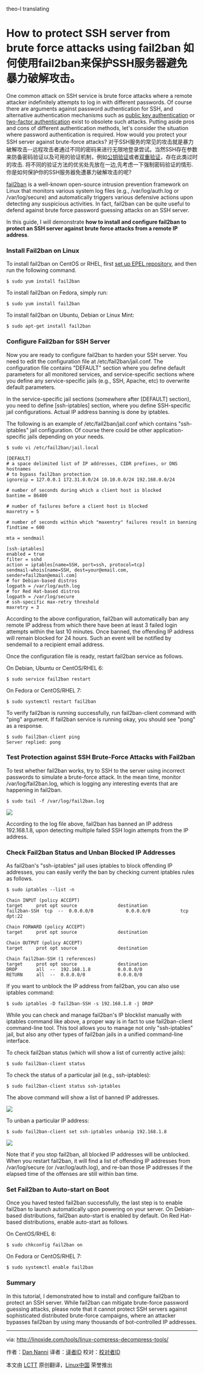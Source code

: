 theo-l translating

How to protect SSH server from brute force attacks using fail2ban
如何使用fail2ban来保护SSH服务器避免暴力破解攻击。
================

One common attack on SSH service is brute force attacks where a remote attacker indefinitely attempts to log in with different passwords. Of course there are arguments against password authentication for SSH, and alternative authentication mechanisms such as [public key authentication][1] or [two-factor authentication][2] exist to obsolete such attacks. Putting aside pros and cons of different authentication methods, let's consider the situation where password authentication is required. How would you protect your SSH server against brute-force attacks?
对于SSH服务的常见的攻击就是暴力破解攻击--远程攻击者通过不同的密码来进行无限地登录尝试。当然SSH存在参数来防备密码验证以及可用的验证机制，例如[公钥验证][1]或者[双重验证][2]，存在此类过时的攻击. 将不同的验证方法的优劣处先放在一边,先考虑一下强制密码验证的情形.你是如何保护你的SSH服务器免遭暴力破解攻击的呢?

[fail2ban][3] is a well-known open-source intrusion prevention framework on Linux that monitors various system log files (e.g., /var/log/auth.log or /var/log/secure) and automatically triggers various defensive actions upon detecting any suspicious activities. In fact, fail2ban can be quite useful to defend against brute force password guessing attacks on an SSH server.

In this guide, I will demonstrate **how to install and configure fail2ban to protect an SSH server against brute force attacks from a remote IP address**.

### Install Fail2ban on Linux

To install fail2ban on CentOS or RHEL, first [set up EPEL repository][4], and then run the following command.

	$ sudo yum install fail2ban

To install fail2ban on Fedora, simply run:

	$ sudo yum install fail2ban

To install fail2ban on Ubuntu, Debian or Linux Mint:

	$ sudo apt-get install fail2ban

### Configure Fail2ban for SSH Server

Now you are ready to configure fail2ban to harden your SSH server. You need to edit the configuration file at /etc/fail2ban/jail.conf. The configuration file contains "DEFAULT" section where you define default parameters for all monitored services, and service-specific sections where you define any service-specific jails (e.g., SSH, Apache, etc) to overwrite default parameters.

In the service-specific jail sections (somewhere after [DEFAULT] section), you need to define [ssh-iptables] section, where you define SSH-specific jail configurations. Actual IP address banning is done by iptables.

The following is an example of /etc/fail2ban/jail.conf which contains "ssh-iptables" jail configuration. Of course there could be other application-specific jails depending on your needs.

	$ sudo vi /etc/fail2ban/jail.local
	
```
[DEFAULT]
# a space delimited list of IP addresses, CIDR prefixes, or DNS hostnames
# to bypass fail2ban protection
ignoreip = 127.0.0.1 172.31.0.0/24 10.10.0.0/24 192.168.0.0/24

# number of seconds during which a client host is blocked
bantime = 86400

# number of failures before a client host is blocked
maxretry = 5

# number of seconds within which "maxentry" failures result in banning
findtime = 600

mta = sendmail

[ssh-iptables]
enabled = true
filter = sshd
action = iptables[name=SSH, port=ssh, protocol=tcp]
sendmail-whois[name=SSH, dest=your@email.com, sender=fail2ban@email.com]
# for Debian-based distros
logpath = /var/log/auth.log
# for Red Hat-based distros
logpath = /var/log/secure
# ssh-specific max-retry threshold
maxretry = 3
```

According to the above configuration, fail2ban will automatically ban any remote IP address from which there have been at least 3 failed login attempts within the last 10 minutes. Once banned, the offending IP address will remain blocked for 24 hours. Such an event will be notified by sendemail to a recipient email address.

Once the configuration file is ready, restart fail2ban service as follows.

On Debian, Ubuntu or CentOS/RHEL 6:

	$ sudo service fail2ban restart

On Fedora or CentOS/RHEL 7:

	$ sudo systemctl restart fail2ban

To verify fail2ban is running successfully, run fail2ban-client command with "ping" argument. If fail2ban service is running okay, you should see "pong" as a response.

	$ sudo fail2ban-client ping
	Server replied: pong

### Test Protection against SSH Brute-Force Attacks with Fail2ban

To test whether fail2ban works, try to SSH to the server using incorrect passwords to simulate a brute-force attack. In the mean time, monitor /var/log/fail2ban.log, which is logging any interesting events that are happening in fail2ban.

	$ sudo tail -f /var/log/fail2ban.log

![](https://farm8.staticflickr.com/7550/15882084127_fccf9ca7b7_c.jpg)

According to the log file above, fail2ban has banned an IP address 192.168.1.8, upon detecting multiple failed SSH login attempts from the IP address.

### Check Fail2ban Status and Unban Blocked IP Addresses

As fail2ban's "ssh-iptables" jail uses iptables to block offending IP addresses, you can easily verify the ban by checking current iptables rules as follows.

	$ sudo iptables --list -n

```
Chain INPUT (policy ACCEPT)
target     prot opt source               destination
fail2ban-SSH  tcp  --  0.0.0.0/0            0.0.0.0/0           tcp dpt:22

Chain FORWARD (policy ACCEPT)
target     prot opt source               destination

Chain OUTPUT (policy ACCEPT)
target     prot opt source               destination

Chain fail2ban-SSH (1 references)
target     prot opt source               destination
DROP       all  --  192.168.1.8          0.0.0.0/0
RETURN     all  --  0.0.0.0/0            0.0.0.0/0
```

If you want to unblock the IP address from fail2ban, you can also use iptables command:

	$ sudo iptables -D fail2ban-SSH -s 192.168.1.8 -j DROP

While you can check and manage fail2ban's IP blocklist manually with iptables command like above, a proper way is in fact to use fail2ban-client command-line tool. This tool allows you to manage not only "ssh-iptables" jail, but also any other types of fail2ban jails in a unified command-line interface.

To check fail2ban status (which will show a list of currently active jails):

	$ sudo fail2ban-client status

To check the status of a particular jail (e.g., ssh-iptables):

	$ sudo fail2ban-client status ssh-iptables

The above command will show a list of banned IP addresses.

![](https://farm8.staticflickr.com/7497/16067847655_021d23e320_b.jpg)

To unban a particular IP address:

	$ sudo fail2ban-client set ssh-iptables unbanip 192.168.1.8

![](https://farm8.staticflickr.com/7465/16065915571_b215a8b344_b.jpg)

Note that if you stop fail2ban, all blocked IP addresses will be unblocked. When you restart fail2ban, it will find a list of offending IP addresses from /var/log/secure (or /var/log/auth.log), and re-ban those IP addresses if the elapsed time of the offenses are still within ban time.

### Set Fail2ban to Auto-start on Boot

Once you haved tested fail2ban successfully, the last step is to enable fail2ban to launch automatically upon powering on your server. On Debian-based distributions, fail2ban auto-start is enabled by default. On Red Hat-based distributions, enable auto-start as follows.

On CentOS/RHEL 6:

	$ sudo chkconfig fail2ban on

On Fedora or CentOS/RHEL 7:

	$ sudo systemctl enable fail2ban

### Summary

In this tutorial, I demonstrated how to install and configure fail2ban to protect an SSH server. While fail2ban can mitigate brute-force password guessing attacks, please note that it cannot protect SSH servers against sophisticated distributed brute-force campaigns, where an attacker bypasses fail2ban by using many thousands of bot-controlled IP addresses.

-----------

via: http://linoxide.com/tools/linux-compress-decompress-tools/

作者：[Dan Nanni][a]
译者：[译者ID](https://github.com/译者ID)
校对：[校对者ID](https://github.com/校对者ID)

本文由 [LCTT](https://github.com/LCTT/TranslateProject) 原创翻译，[Linux中国](http://linux.cn/) 荣誉推出

[a]:http://xmodulo.com/author/nanni
[1]:http://xmodulo.com/how-to-force-ssh-login-via-public-key-authentication.html
[2]:http://xmodulo.com/two-factor-authentication-ssh-login-linux.html
[3]:http://www.fail2ban.org/
[4]:http://xmodulo.com/2013/03/how-to-set-up-epel-repository-on-centos.html
